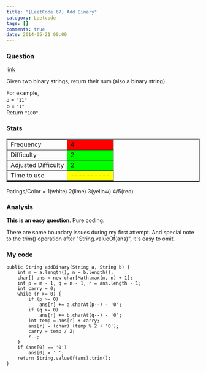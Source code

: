 ```yaml
---
title: "[LeetCode 67] Add Binary"
category: Leetcode
tags: []
comments: true
date: 2014-05-21 00:00
---
```



### Question

[link](http://oj.leetcode.com/problems/add-binary/)

<div class="question-content">
            <p></p><p>
Given two binary strings, return their sum (also a binary string).
</p>

<p>
For example,<br>
a = <code>"11"</code><br>
b = <code>"1"</code><br>
Return <code>"100"</code>.
</p><p></p>
          </div>

### Stats

<table border="2">
	<tr>
		<td>Frequency</td>
		<td bgcolor="red">4</td>
	</tr>
	<tr>
		<td>Difficulty</td>
		<td bgcolor="lime">2</td>
	</tr>
	<tr>
		<td>Adjusted Difficulty</td>
		<td bgcolor="lime">2</td>
	</tr>
	<tr>
		<td>Time to use</td>
		<td bgcolor="yellow">----------</td>
	</tr>
</table>

Ratings/Color = 1(white) 2(lime) 3(yellow) 4/5(red)

### Analysis

**This is an easy question**. Pure coding.

There are some boundary issues during my first attempt. And special note to the trim() operation after "String.valueOf(ans)", it's easy to omit.

### My code

    public String addBinary(String a, String b) {
        int m = a.length(), n = b.length();
        char[] ans = new char[Math.max(m, n) + 1];
        int p = m - 1, q = n - 1, r = ans.length - 1;
        int carry = 0;
        while (r >= 0) {
            if (p >= 0)
                ans[r] += a.charAt(p--) - '0';
            if (q >= 0)
                ans[r] += b.charAt(q--) - '0';
            int temp = ans[r] + carry;
            ans[r] = (char) (temp % 2 + '0');
            carry = temp / 2;
            r--;
        }
        if (ans[0] == '0')
            ans[0] = ' ';
        return String.valueOf(ans).trim();
    }
